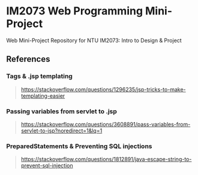 # IM2073 Web Programming Mini-Project
Web Mini-Project Repository for NTU IM2073: Intro to Design &amp; Project

## References

### Tags & .jsp templating
> https://stackoverflow.com/questions/1296235/jsp-tricks-to-make-templating-easier

### Passing variables from servlet to .jsp
> https://stackoverflow.com/questions/3608891/pass-variables-from-servlet-to-jsp?noredirect=1&lq=1

### PreparedStatements & Preventing SQL injections
> https://stackoverflow.com/questions/1812891/java-escape-string-to-prevent-sql-injection
